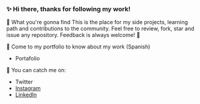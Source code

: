 ### :sparkles: Hi there, thanks for following my work!

:small_blue_diamond: What you're gonna find
This is the place for my side projects, learning path and contributions to the community. Feel free to review, fork, star and issue any repository. Feedback is always welcome! :notebook:

:small_blue_diamond: Come to my portfolio to know about my work (Spanish)
- Portafolio

:small_blue_diamond: You can catch me on: 

- Twitter
- [Instagram](https://www.instagram.com/conde_diegoo/)
- [LinkedIn](https://www.linkedin.com/in/diegocondel/)
